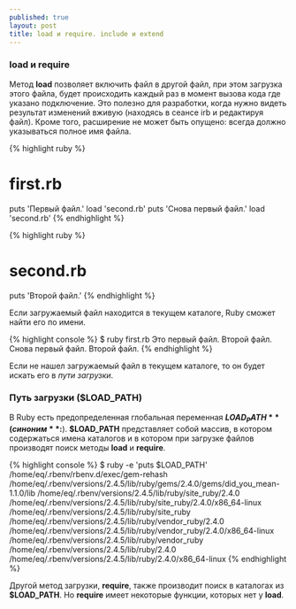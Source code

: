 ```yaml
---
published: true
layout: post
title: load и require. include и extend
---
```

### load и require
Метод **load** позволяет включить файл в другой файл, при этом загрузка этого файла, будет происходить каждый раз в момент вызова кода где указано подключение. Это полезно для разработки, когда нужно видеть результат изменений вживую (находясь в сеансе irb и редактируя файл). Кроме того, расширение не может быть опущено: всегда должно указываться полное имя файла.

{% highlight ruby %}
# first.rb
puts 'Первый файл.'
load 'second.rb'
puts 'Снова первый файл.'
load 'second.rb'
{% endhighlight %}

{% highlight ruby %}
# second.rb
puts 'Второй файл.'
{% endhighlight %}

Если загружаемый файл находится в текущем каталоге, Ruby сможет найти его по имени.

{% highlight console %}
$ ruby first.rb
Это первый файл.
Второй файл.
Снова первый файл.
Второй файл.
{% endhighlight %}

Если не нашел загружаемый файл в текущем каталоге, то он будет искать его в _пути загрузки_.

### Путь загрузки ($LOAD_PATH)
В Ruby есть предопределенная глобальная переменная **$LOAD_PATH** (синоним **$:**). **$LOAD_PATH** представляет собой массив, в котором содержаться имена каталогов и в котором при загрузке файлов производят поиск методы **load** и **require**.

{% highlight console %}
$ ruby -e 'puts $LOAD_PATH'
/home/eq/.rbenv/rbenv.d/exec/gem-rehash
/home/eq/.rbenv/versions/2.4.5/lib/ruby/gems/2.4.0/gems/did_you_mean-1.1.0/lib
/home/eq/.rbenv/versions/2.4.5/lib/ruby/site_ruby/2.4.0
/home/eq/.rbenv/versions/2.4.5/lib/ruby/site_ruby/2.4.0/x86_64-linux
/home/eq/.rbenv/versions/2.4.5/lib/ruby/site_ruby
/home/eq/.rbenv/versions/2.4.5/lib/ruby/vendor_ruby/2.4.0
/home/eq/.rbenv/versions/2.4.5/lib/ruby/vendor_ruby/2.4.0/x86_64-linux
/home/eq/.rbenv/versions/2.4.5/lib/ruby/vendor_ruby
/home/eq/.rbenv/versions/2.4.5/lib/ruby/2.4.0
/home/eq/.rbenv/versions/2.4.5/lib/ruby/2.4.0/x86_64-linux
{% endhighlight %}

Другой метод загрузки, **require**, также производит поиск в каталогах из **$LOAD_PATH**. Но **require** имеет некоторые функции, которых нет у **load**.